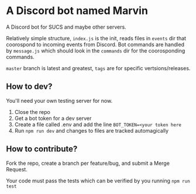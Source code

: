# A Discord bot named Marvin

A Discord bot for SUCS and maybe other servers.

Relatively simple structure, `index.js` is the init, reads files in `events` 
 dir that coorospond to incoming events from Discord. Bot commands are
 handled by `message.js` which should look in the `commands` dir for the
 coorosponding commands.

`master` branch is latest and greatest, `tags` are for specific 
 vertsions/releases.

## How to dev?

You'll need your own testing server for now.

1. Close the repo
2. Get a bot token for a dev server
3. Create a file called .env and add the line `BOT_TOKEN=<your token here`
4. Run `npm run dev` and changes to files are tracked automagically

## How to contribute?

Fork the repo, create a branch per feature/bug, and submit a Merge Request.

Your code must pass the tests which can be verified by you running
 `npm run test`
